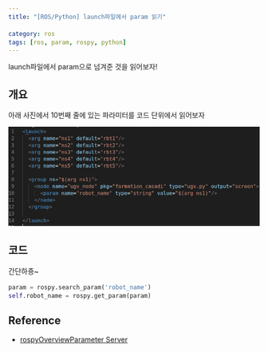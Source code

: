 ```yaml
---
title: "[ROS/Python] launch파일에서 param 읽기"

category: ros
tags: [ros, param, rospy, python]
---
```


launch파일에서 param으로 넘겨준 것을 읽어보자! <br/>

## 개요

아래 사진에서 10번째 줄에 있는 파라미터를 코드 단위에서 읽어보자

![](/assets/img/ros/2023-01-30/Selection_001.png)


## 코드

간단하죵~

~~~python
param = rospy.search_param('robot_name')
self.robot_name = rospy.get_param(param)
~~~

## Reference
* [rospyOverviewParameter Server](http://wiki.ros.org/rospy/Overview/Parameter%20Server)
